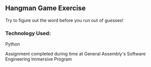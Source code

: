 ## Hangman Game Exercise

Try to figure out the word before you run out of guesses!

### Technology Used: 
Python

Assignment completed during time at General Assembly's Software Engineering Immersive Program
